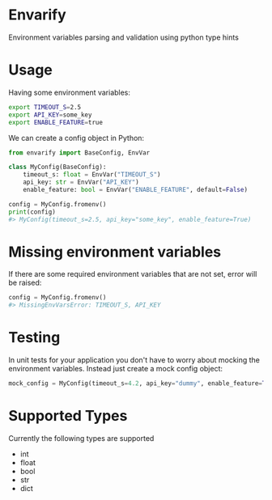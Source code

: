 # Envarify
Environment variables parsing and validation using python type hints


# Usage

Having some environment variables:
```bash
export TIMEOUT_S=2.5
export API_KEY=some_key
export ENABLE_FEATURE=true
```
We can create a config object in Python:
```python
from envarify import BaseConfig, EnvVar

class MyConfig(BaseConfig):
    timeout_s: float = EnvVar("TIMEOUT_S")
    api_key: str = EnvVar("API_KEY")
    enable_feature: bool = EnvVar("ENABLE_FEATURE", default=False)

config = MyConfig.fromenv()
print(config)
#> MyConfig(timeout_s=2.5, api_key="some_key", enable_feature=True)
```

# Missing environment variables
If there are some required environment variables that are not set, error will be raised:
```python
config = MyConfig.fromenv()
#> MissingEnvVarsError: TIMEOUT_S, API_KEY
```


# Testing
In unit tests for your application you don't have to worry about mocking the environment variables. Instead just create a mock config object:  
```python
mock_config = MyConfig(timeout_s=4.2, api_key="dummy", enable_feature=True)
```

# Supported Types
Currently the following types are supported
- int
- float
- bool
- str
- dict
